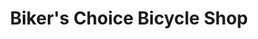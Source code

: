 ---
title: "Biker's Choice Bicycle Shop"
url: /mount-juliet/bikers-choice-bicycle-shop/
shop: bicycle
---